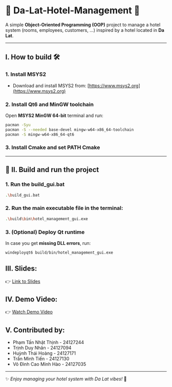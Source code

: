 # 🌿 Da-Lat-Hotel-Management 🏩  
A simple **Object-Oriented Programming (OOP)** project to manage a hotel system (rooms, employees, customers, …) inspired by a hotel located in **Da Lat**.  

---
## I. How to build 🛠

### 1. Install MSYS2  
- Download and install MSYS2 from: [https://www.msys2.org](https://www.msys2.org)  
### 2. Install Qt6 and MinGW toolchain  
Open **MSYS2 MinGW 64-bit** terminal and run:  
```bash
pacman -Syu
pacman -S --needed base-devel mingw-w64-x86_64-toolchain
pacman -S mingw-w64-x86_64-qt6
```
### 3. Install Cmake and set PATH Cmake 
---

## 🚀 II. Build and run the project
###  1. Run the build_gui.bat
``` bash
.\build_gui.bat
```
### 2. Run the main executable file in the terminal: 
``` bash
.\build\bin\hotel_management_gui.exe
```
### 3. (Optional) Deploy Qt runtime  
In case you get **missing DLL errors**, run:  
```bash
windeployqt6 build/bin/hotel_management_gui.exe
```

## III. Slides: 
👉 [Link to Slides](https://docs.google.com/presentation/d/1husCOQ6RZ7IZOTgnqQ_fkh6wiutEfyJs/edit?usp=sharing&ouid=104507805070612477779&rtpof=true&sd=true)

## IV. Demo Video:
👉 [Watch Demo Video](https://youtu.be/qGTo75MjVp8)

## V. Contributed by:

- Phạm Tấn Nhật Thịnh - 24127244
- Trịnh Duy Nhân - 24127094
- Huỳnh Thái Hoàng - 24127171
- Trần Minh Tiến - 24127130
- Võ Đình Cao Minh Hào - 24127035


---
✨ *Enjoy managing your hotel system with Da Lat vibes!* 🌸
